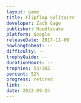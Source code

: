 ```yaml
---
layout: game
title: Flipflop Solitaire
developer: Zach Gage
publisher: Noodlecake
platform: Google
releaseDate: 2017-11-09
howlongtobeat: --
difficulty: --
trophyGuide: --
durationHours: --
trophies: 53/102
percent: 52%
progress: retired
link: --
date: 2022-09-24
---
```

